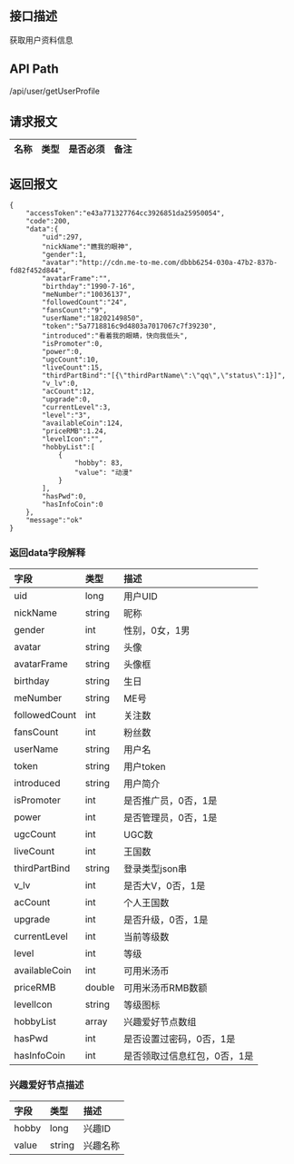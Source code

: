 ## 接口描述
获取用户资料信息

## API Path
/api/user/getUserProfile

## 请求报文
|名称|类型|是否必须|备注|
|:-|:-|:-|:-|

## 返回报文
	{
		"accessToken":"e43a771327764cc3926851da25950054",
		"code":200,
		"data":{
			"uid":297,
			"nickName":"瞧我的眼神",
			"gender":1,
			"avatar":"http://cdn.me-to-me.com/dbbb6254-030a-47b2-837b-fd82f452d844",
			"avatarFrame":"",
			"birthday":"1990-7-16",
			"meNumber":"10036137",
			"followedCount":"24",
			"fansCount":"9",
			"userName":"18202149850",
			"token":"5a7718816c9d4803a7017067c7f39230",
			"introduced":"看着我的眼睛，快向我低头",
			"isPromoter":0,
			"power":0,
			"ugcCount":10,
			"liveCount":15,
			"thirdPartBind":"[{\"thirdPartName\":\"qq\",\"status\":1}]",
			"v_lv":0,
			"acCount":12,
			"upgrade":0,
			"currentLevel":3,
			"level":"3",
			"availableCoin":124,
			"priceRMB":1.24,
			"levelIcon":"",
			"hobbyList":[
				{
					"hobby": 83,
					"value": "动漫"
	      		}
			],
			"hasPwd":0,
			"hasInfoCoin":0
		},
		"message":"ok"
	}

### 返回data字段解释
|字段|类型|描述|
|:-|:-|:-|
|uid|long|用户UID|
|nickName|string|昵称|
|gender|int|性别，0女，1男|
|avatar|string|头像|
|avatarFrame|string|头像框|
|birthday|string|生日|
|meNumber|string|ME号|
|followedCount|int|关注数|
|fansCount|int|粉丝数|
|userName|string|用户名|
|token|string|用户token|
|introduced|string|用户简介|
|isPromoter|int|是否推广员，0否，1是|
|power|int|是否管理员，0否，1是|
|ugcCount|int|UGC数|
|liveCount|int|王国数|
|thirdPartBind|string|登录类型json串|
|v_lv|int|是否大V，0否，1是|
|acCount|int|个人王国数|
|upgrade|int|是否升级，0否，1是|
|currentLevel|int|当前等级数|
|level|int|等级|
|availableCoin|int|可用米汤币|
|priceRMB|double|可用米汤币RMB数额|
|levelIcon|string|等级图标|
|hobbyList|array|兴趣爱好节点数组|
|hasPwd|int|是否设置过密码，0否，1是|
|hasInfoCoin|int|是否领取过信息红包，0否，1是|

### 兴趣爱好节点描述
|字段|类型|描述|
|:-|:-|:-|
|hobby|long|兴趣ID|
|value|string|兴趣名称|
